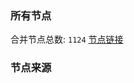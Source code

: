 ### 所有节点
合并节点总数: `1124`
[节点链接](https://raw.githubusercontent.com/rzhy1/11/master/sub/sub_merge_base64.txt)

### 节点来源
